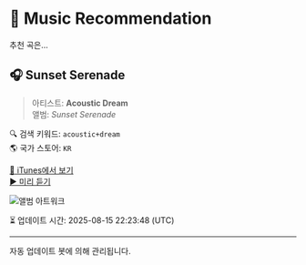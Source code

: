 
# 🎵 Music Recommendation

추천 곡은...

## 🎧 Sunset Serenade  
> 아티스트: **Acoustic Dream**  
> 앨범: _Sunset Serenade_  

🔍 검색 키워드: `acoustic+dream`  
🌎 국가 스토어: `KR`

[🔗 iTunes에서 보기](https://music.apple.com/kr/album/sunset-serenade/1171533753?i=1171533841&uo=4)  
[▶️ 미리 듣기](https://audio-ssl.itunes.apple.com/itunes-assets/AudioPreview71/v4/ff/5f/f8/ff5ff8e8-a9e6-1a51-26ed-8092d8ccb85e/mzaf_4518971698367746077.plus.aac.p.m4a)

![앨범 아트워크](https://is1-ssl.mzstatic.com/image/thumb/Music71/v4/c6/11/16/c61116ad-7154-9e4d-b21d-367afa84a6d7/191061007470.jpg/100x100bb.jpg)

⏳ 업데이트 시간: 2025-08-15 22:23:48 (UTC)

---
자동 업데이트 봇에 의해 관리됩니다.
